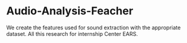 # Audio-Analysis-Feacher
We create the features used for sound extraction with the appropriate dataset.
All this research for internship Center EARS.
